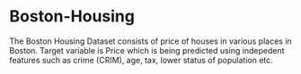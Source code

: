 # Boston-Housing

The Boston Housing Dataset consists of price of houses in various places in Boston. Target variable is Price which is being predicted using indepedent features such as crime (CRIM), age, tax, lower status of population etc. 
